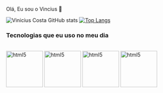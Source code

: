 Olá, Eu sou o Vincius 👋

![Vinicius Costa GitHub stats](https://github-readme-stats.vercel.app/api?username=vinicincosta&show_icons=true&theme=tokyonight)
[![Top Langs](https://github-readme-stats.vercel.app/api/top-langs/?username=vinicincosta&langs_count=8)](https://github.com/anuraghazra/github-readme-stats)

### Tecnologias que eu uso no meu dia

<div style="display: inline-block;">
  <br>
  <img align="center" alt="html5" src="https://encrypted-tbn0.gstatic.com/images?q=tbn:ANd9GcTkQqh5ldA3rAHmQZd7zeovoc-4w0xBZ_ZxCw&s" style="width: 100px; height: 100px; object-fit: cover;">
  <img align="center" alt="html5" src="https://prosimples.com/wp-content/uploads/2024/01/html.png" style="width: 100px; height: 100px; object-fit: cover;">
  <img align="center" alt="html5" src="https://encrypted-tbn0.gstatic.com/images?q=tbn:ANd9GcRuHnJDLOcdm_0b6N6kNj-1OvO9KhKYgqIy0w&s" style="width: 100px; height: 100px; object-fit: cover;">

  <img align="center" alt="html5" src="https://encrypted-tbn0.gstatic.com/images?q=tbn:ANd9GcR9c01S6mDjzJA_z4NSwaNYkmTBWrBC2sHwHA&s" style="width: 100px; height: 100px; object-fit: cover;">
</div>

